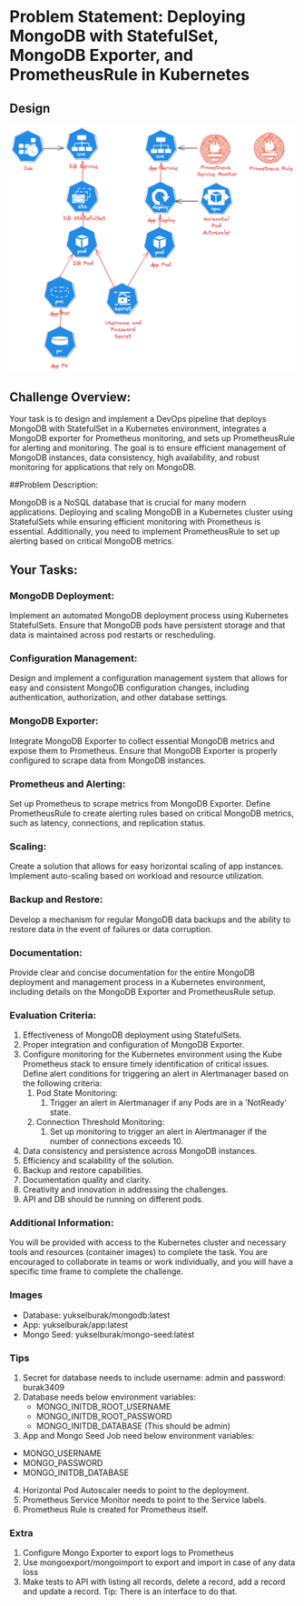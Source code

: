 # Problem Statement: Deploying MongoDB with StatefulSet, MongoDB Exporter, and PrometheusRule in Kubernetes

## Design

![Design](./Design.png?raw=true "Design")

## Challenge Overview:

Your task is to design and implement a DevOps pipeline that deploys MongoDB with StatefulSet in a Kubernetes environment, integrates a MongoDB exporter for Prometheus monitoring, and sets up PrometheusRule for alerting and monitoring. The goal is to ensure efficient management of MongoDB instances, data consistency, high availability, and robust monitoring for applications that rely on MongoDB.

##Problem Description:

MongoDB is a NoSQL database that is crucial for many modern applications. Deploying and scaling MongoDB in a Kubernetes cluster using StatefulSets while ensuring efficient monitoring with Prometheus is essential. Additionally, you need to implement PrometheusRule to set up alerting based on critical MongoDB metrics.

## Your Tasks:

### MongoDB Deployment:

Implement an automated MongoDB deployment process using Kubernetes StatefulSets. Ensure that MongoDB pods have persistent storage and that data is maintained across pod restarts or rescheduling.

### Configuration Management:

Design and implement a configuration management system that allows for easy and consistent MongoDB configuration changes, including authentication, authorization, and other database settings.

### MongoDB Exporter:

Integrate MongoDB Exporter to collect essential MongoDB metrics and expose them to Prometheus. Ensure that MongoDB Exporter is properly configured to scrape data from MongoDB instances.

### Prometheus and Alerting:

Set up Prometheus to scrape metrics from MongoDB Exporter. Define PrometheusRule to create alerting rules based on critical MongoDB metrics, such as latency, connections, and replication status.

### Scaling:

Create a solution that allows for easy horizontal scaling of app instances. Implement auto-scaling based on workload and resource utilization.

### Backup and Restore:

Develop a mechanism for regular MongoDB data backups and the ability to restore data in the event of failures or data corruption.

### Documentation:

Provide clear and concise documentation for the entire MongoDB deployment and management process in a Kubernetes environment, including details on the MongoDB Exporter and PrometheusRule setup.

### Evaluation Criteria:

1. Effectiveness of MongoDB deployment using StatefulSets.
2. Proper integration and configuration of MongoDB Exporter.
3. Configure monitoring for the Kubernetes environment using the Kube Prometheus stack to ensure timely identification of critical issues. Define alert conditions for triggering an alert in Alertmanager based on the following criteria:
    1. Pod State Monitoring:
        1. Trigger an alert in Alertmanager if any Pods are in a 'NotReady' state.
    2. Connection Threshold Monitoring:
        1. Set up monitoring to trigger an alert in Alertmanager if the number of connections exceeds 10.
4. Data consistency and persistence across MongoDB instances.
5. Efficiency and scalability of the solution.
6. Backup and restore capabilities.
7. Documentation quality and clarity.
8. Creativity and innovation in addressing the challenges.
9. API and DB should be running on different pods.

### Additional Information:

You will be provided with access to the Kubernetes cluster and necessary tools and resources (container images) to complete the task. You are encouraged to collaborate in teams or work individually, and you will have a specific time frame to complete the challenge.

### Images

- Database: yukselburak/mongodb:latest
- App: yukselburak/app:latest
- Mongo Seed: yukselburak/mongo-seed:latest

### Tips

1. Secret for database needs to include username: admin and password: burak3409
2. Database needs below environment variables:
    - MONGO_INITDB_ROOT_USERNAME
    - MONGO_INITDB_ROOT_PASSWORD
    - MONGO_INITDB_DATABASE (This should be admin)
3. App and Mongo Seed Job need below environment variables:
- MONGO_USERNAME
- MONGO_PASSWORD
- MONGO_INITDB_DATABASE
4. Horizontal Pod Autoscaler needs to point to the deployment.
5. Prometheus Service Monitor needs to point to the Service labels.
6. Prometheus Rule is created for Prometheus itself.



### Extra
1. Configure Mongo Exporter to export logs to Prometheus
2. Use mongoexport/mongoimport to export and import in case of any data loss
3. Make tests to API with listing all records, delete a record, add a record and update a record. Tip: There is an interface to do that.